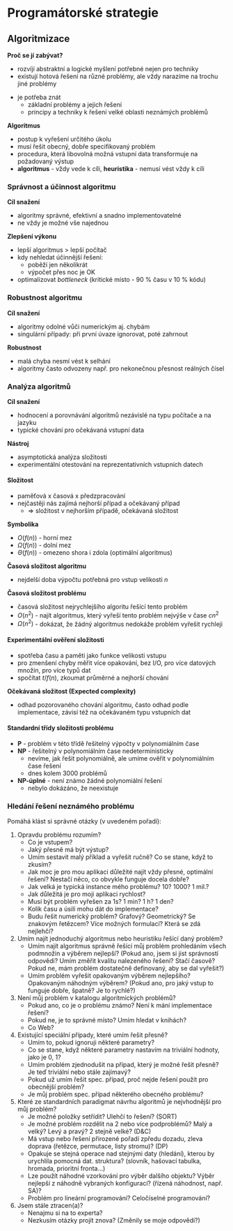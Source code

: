 # Programátorské strategie

## Algoritmizace

**Proč se jí zabývat?**
- rozvíjí abstraktní a logické myšlení potřebné nejen pro techniky
- existují hotová řešení na různé problémy, ale vždy narazíme na trochu jiné problémy
+ je potřeba znát
	+ základní problémy a jejich řešení
	+ principy a techniky k řešení velké oblasti neznámých problémů

**Algoritmus**
- postup k vyřešení určitého úkolu
- musí řešit obecný, dobře specifikovaný problém
- procedura, která libovolná možná vstupní data transformuje na požadovaný výstup
- **algoritmus** - vždy vede k cíli, **heuristika** - nemusí vést vždy k cíli

### Správnost a účinnost algoritmu

**Cíl snažení**
- algoritmy správné, efektivní a snadno implementovatelné
- ne vždy je možné vše najednou

**Zlepšení výkonu**
- lepší algoritmus > lepší počítač
- kdy nehledat účinnější řešení:
	- poběží jen několikrát
	- výpočet přes noc je OK
- optimalizovat *bottleneck* (kritické místo - 90 % času v 10 % kódu)

### Robustnost algoritmu

**Cíl snažení**
- algoritmy odolné vůči numerickým aj. chybám
- singulární případy: při první úvaze ignorovat, poté zahrnout

**Robustnost**
- malá chyba nesmí vést k selhání
- algoritmy často odvozeny např. pro nekonečnou přesnost reálných čísel

### Analýza algoritmů

**Cíl snažení**
- hodnocení a porovnávání algoritmů nezávislé na typu počítače a na jazyku
- typické chování pro očekávaná vstupní data

**Nástroj**
- asymptotická analýza složitosti
- experimentální otestování na reprezentativních vstupních datech

#### Složitost

- paměťová x časová x předzpracování
- nejčastěji nás zajímá nejhorší případ a očekávaný případ
	- => složitost v nejhorším případě, očekávaná složitost

**Symbolika**
- $O(f(n))$ - horní mez
- $\Omega(f(n))$ - dolní mez
- $\Theta(f(n))$ - omezeno shora i zdola (optimální algoritmus)

**Časová složitost algoritmu**
- nejdelší doba výpočtu potřebná pro vstup velikosti $n$

**Časová složitost problému**
- časová složitost nejrychlejšího algoritu řešící tento problém
- $O(n^2)$ - najít algoritmus, který vyřeší tento problém nejvýše v čase $cn^2$
- $\Omega(n^2)$ - dokázat, že žádný algoritmus nedokáže problém vyřešit rychleji

#### Experimentální ověření složitosti

- spotřeba času a paměti jako funkce velikosti vstupu
- pro zmenšení chyby měřit více opakování, bez I/O, pro více datových množin, pro více typů dat
- spočítat $t/f(n)$, zkoumat průměrné a nejhorší chování

**Očekávaná složitost (Expected complexity)**
- odhad pozorovaného chování algoritmu, často odhad podle implementace, závisí též na očekávaném typu vstupních dat

#### Standardní třídy složitosti problému

- **P** - problém v této třídě řešitelný výpočty v polynomiálním čase
- **NP** - řešitelný v polynomiálním čase nedeterministicky
	- nevíme, jak řešit polynomiálně, ale umíme ověřit v polynomiálním čase řešení
	- dnes kolem 3000 problémů
- **NP-úplné** - není známo žádné polynomiální řešení
	- nebylo dokázáno, že neexistuje

### Hledání řešení neznámého problému

Pomáhá klást si správné otázky (v uvedeném pořadí):
1. Opravdu problému rozumím?
	- Co je vstupem?
	- Jaký přesně má být výstup?
	- Umím sestavit malý příklad a vyřešit ručně? Co se stane, když to zkusím?
	- Jak moc je pro mou aplikaci důležité najít vždy přesné, optimální řešení? Nestačí něco, co obvykle funguje docela dobře?
	- Jak velká je typická instance mého problému? 10? 1000? 1 mil.?
	- Jak důležitá je pro moji aplikaci rychlost?
	- Musí být problém vyřešen za 1s? 1 min? 1 h? 1 den?
	- Kolik času a úsilí mohu dát do implementace?
	- Budu řešit numerický problém? Grafový? Geometrický? Se znakovým řetězcem? Více možných formulací? Která se zdá nejlehčí?
2. Umím najít jednoduchý algoritmus nebo heuristiku řešící daný problém?
	-  Umím najít algoritmus správně řešící můj problém prohledáním všech podmnožin a výběrem nejlepší? (Pokud ano, jsem si jist správností odpovědi? Umím změřit kvalitu nalezeného řešení? Stačí časově? Pokud ne, mám problém dostatečně definovaný, aby se dal vyřešit?)
	- Umím problém vyřešit opakovaným výběrem nejlepšího? Opakovaným náhodným výběrem? (Pokud ano, pro jaký vstup to funguje dobře, špatně? Je to rychlé?)
3. Není můj problém v katalogu algoritmických problémů?
	- Pokud ano, co je o problému známo? Není k mání implementace řešení?
	- Pokud ne, je to správné místo? Umím hledat v knihách?
	- Co Web?
4. Existující speciální případy, které umím řešit přesně?
	- Umím to, pokud ignoruji některé parametry?
	- Co se stane, když některé parametry nastavím na triviální hodnoty, jako je 0, 1?
	- Umím problém zjednodušit na případ, který je možné řešit přesně? Je teď triviální nebo stále zajímavý?
	- Pokud už umím řešit spec. případ, proč nejde řešení použít pro obecnější problém?
	- Je můj problém spec. případ některého obecného problému?
5. Které ze standardních paradigmat návrhu algoritmů je nejvhodnější pro můj problém?
	- Je možné položky setřídit? Ulehčí to řešení? (SORT)
	- Je možné problém rozdělit na 2 nebo více podproblémů? Malý a velký? Levý a pravý? 2 stejně velké? (D&C)
	- Má vstup nebo řešení přirozené pořadí zpředu dozadu, zleva doprava (řetězce, permutace, listy stromu)? (DP)
	- Opakuje se stejná operace nad stejnými daty (hledání), kterou by urychlila pomocná dat. struktura? (slovník, hašovací tabulka, hromada, prioritní fronta…)
	- Lze použít náhodné vzorkování pro výběr dalšího objektu? Výběr nejlepší z náhodně vybraných konfigurací? (řízená náhodnost, např. SA)?
	- Problém pro lineární programování? Celočíselné programování?
6. Jsem stále ztracen(a)?
	- Nenajmu si na to experta?
	- Nezkusím otázky projít znova? (Změnily se moje odpovědi?)